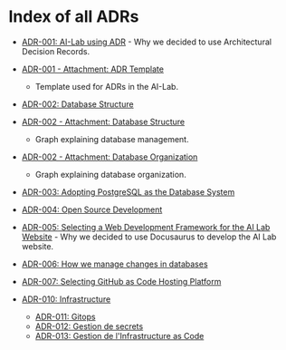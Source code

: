 # Index of all ADRs

* [ADR-001: AI-Lab using ADR](001-ailab-using-adr.en-ca.md) - Why we decided to
  use Architectural Decision Records.

* [ADR-001 - Attachment: ADR Template](001-ailab-using-adr-template.en-ca.md)
  * Template used for ADRs in the AI-Lab.

* [ADR-002: Database Structure](002-database-structure.md)

* [ADR-002 - Attachment: Database Structure](002-database-structure-diagram.png)
  * Graph explaining database management.

* [ADR-002 - Attachment: Database Organization](002-database-structure-diagram-organization.png)
  * Graph explaining database organization.

* [ADR-003: Adopting PostgreSQL as the Database System](003-database-choice.md)

* [ADR-004: Open Source Development](004-open-source-development.md)

* [ADR-005: Selecting a Web Development Framework for the AI Lab
  Website](./005-choosing-web-development-framework.md) - Why we decided to use
  Docusaurus to develop the AI Lab website.

* [ADR-006: How we manage changes in
  databases](006-database-change-management.md)

* [ADR-007: Selecting GitHub as Code Hosting
  Platform](007-code-hosting-platform.md)

* [ADR-010: Infrastructure](010-infrastructure.fr-ca.md)
  * [ADR-011: Gitops](011-gitops.fr-ca.md)
  * [ADR-012: Gestion de secrets](012-secret-management.fr-ca.md)
  * [ADR-013: Gestion de l'Infrastructure as Code](013-IaC-tool.fr-ca.md)
